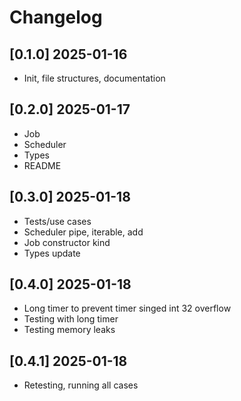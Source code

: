 # Changelog

## [0.1.0] 2025-01-16

- Init, file structures, documentation

## [0.2.0] 2025-01-17

- Job
- Scheduler
- Types
- README

## [0.3.0] 2025-01-18

- Tests/use cases
- Scheduler pipe, iterable, add
- Job constructor kind
- Types update

## [0.4.0] 2025-01-18

- Long timer to prevent timer singed int 32 overflow
- Testing with long timer
- Testing memory leaks

## [0.4.1] 2025-01-18

- Retesting, running all cases